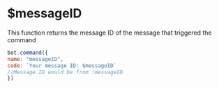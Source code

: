 # $messageID

This function returns the message ID of the message that triggered the command

```javascript
bot.command({
name: "messageID",
code: `Your message ID: $messageID`
//Message ID would be from !messageID
})
```

